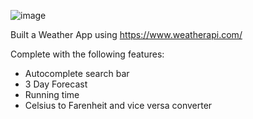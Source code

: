 ![image](https://github.com/espiritukarl/odin-weather-app/assets/55738965/fef06381-36c3-4f7f-8b91-2b909e5e11b1) 

Built a Weather App using https://www.weatherapi.com/ 

Complete with the following features:
- Autocomplete search bar
- 3 Day Forecast
- Running time
- Celsius to Farenheit and vice versa converter
